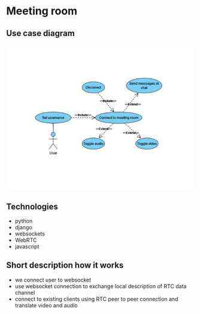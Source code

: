 # Meeting room

## Use case diagram

![use case diagram](docs/meeting_room_use_case_cropped.jpg)

## Technologies

-   python
-   django
-   websockets
-   WebRTC
-   javascript

## Short description how it works

-   we connect user to websocket
-   use websocket connection to exchange local description of RTC data channel
-   connect to existing clients using RTC peer to peer connection and translate video and audio
